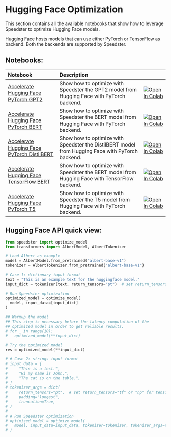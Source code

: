 # **Hugging Face Optimization**

This section contains all the available notebooks that show how to leverage Speedster to optimize Hugging Face models.

Hugging Face hosts models that can use either PyTorch or TensorFlow as backend. Both the backends are supported by Speedster.

## Notebooks:
| Notebook                                                                                                                                                                                                 | Description                                                                                      |                                                                                                                                                                                                                                                                |
|:---------------------------------------------------------------------------------------------------------------------------------------------------------------------------------------------------------|:-------------------------------------------------------------------------------------------------|:---------------------------------------------------------------------------------------------------------------------------------------------------------------------------------------------------------------------------------------------------------------|
| [Accelerate Hugging Face PyTorch GPT2](https://github.com/nebuly-ai/nebuly/blob/main/optimization/speedster/notebooks/huggingface/Accelerate_Hugging_Face_PyTorch_GPT2_with_Speedster.ipynb)             | Show how to optimize with Speedster the GPT2 model from Hugging Face with PyTorch backend.       | [![Open In Colab](https://colab.research.google.com/assets/colab-badge.svg)](https://colab.research.google.com/github/nebuly-ai/nebuly/blob/main/optimization/speedster/notebooks/huggingface/Accelerate_Hugging_Face_PyTorch_GPT2_with_Speedster.ipynb)       |
| [Accelerate Hugging Face PyTorch BERT](https://github.com/nebuly-ai/nebuly/blob/main/optimization/speedster/notebooks/huggingface/Accelerate_Hugging_Face_PyTorch_BERT_with_Speedster.ipynb)             | Show how to optimize with Speedster the BERT model from Hugging Face with PyTorch backend.       | [![Open In Colab](https://colab.research.google.com/assets/colab-badge.svg)](https://colab.research.google.com/github/nebuly-ai/nebuly/blob/main/optimization/speedster/notebooks/huggingface/Accelerate_Hugging_Face_PyTorch_BERT_with_Speedster.ipynb)       |
| [Accelerate Hugging Face PyTorch DistilBERT](https://github.com/nebuly-ai/nebuly/blob/main/optimization/speedster/notebooks/huggingface/Accelerate_Hugging_Face_PyTorch_DistilBERT_with_Speedster.ipynb) | Show how to optimize with Speedster the DistilBERT model from Hugging Face with PyTorch backend. | [![Open In Colab](https://colab.research.google.com/assets/colab-badge.svg)](https://colab.research.google.com/github/nebuly-ai/nebuly/blob/main/optimization/speedster/notebooks/huggingface/Accelerate_Hugging_Face_PyTorch_DistilBERT_with_Speedster.ipynb) |                                                            |
| [Accelerate Hugging Face TensorFlow BERT](https://github.com/nebuly-ai/nebuly/blob/main/optimization/speedster/notebooks/huggingface/Accelerate_Hugging_Face_TensorFlow_BERT_with_Speedster.ipynb)       | Show how to optimize with Speedster the BERT model from Hugging Face with TensorFlow backend.    | [![Open In Colab](https://colab.research.google.com/assets/colab-badge.svg)](https://colab.research.google.com/github/nebuly-ai/nebuly/blob/main/optimization/speedster/notebooks/huggingface/Accelerate_Hugging_Face_TensorFlow_BERT_with_Speedster.ipynb)    |
| [Accelerate Hugging Face PyTorch T5](https://github.com/nebuly-ai/nebuly/blob/main/optimization/speedster/notebooks/huggingface/Accelerate_Hugging_Face_PyTorch_T5_with_Speedster.ipynb)                 | Show how to optimize with Speedster the T5 model from Hugging Face with PyTorch backend.         | [![Open In Colab](https://colab.research.google.com/assets/colab-badge.svg)](https://colab.research.google.com/github/nebuly-ai/nebuly/blob/main/optimization/speedster/notebooks/huggingface/Accelerate_Hugging_Face_PyTorch_T5_with_Speedster.ipynb)         |

## Hugging Face API quick view:

``` python
from speedster import optimize_model
from transformers import AlbertModel, AlbertTokenizer

# Load Albert as example
model = AlbertModel.from_pretrained("albert-base-v1")
tokenizer = AlbertTokenizer.from_pretrained("albert-base-v1")

# Case 1: dictionary input format
text = "This is an example text for the huggingface model."
input_dict = tokenizer(text, return_tensors="pt")  # set return_tensors="tf" or "np" for tensorflow models

# Run Speedster optimization
optimized_model = optimize_model(
  model, input_data=[input_dict]
)

## Warmup the model
## This step is necessary before the latency computation of the 
## optimized model in order to get reliable results.
# for _ in range(10):
#   optimized_model(**input_dict)

# Try the optimized model
res = optimized_model(**input_dict)

# # Case 2: strings input format
# input_data = [
#     "This is a test.",
#     "Hi my name is John.",
#     "The cat is on the table.",
# ]
# tokenizer_args = dict(
#     return_tensors="pt",  # set return_tensors="tf" or "np" for tensorflow models
#     padding="longest",
#     truncation=True,
# )
# 
# # Run Speedster optimization
# optimized_model = optimize_model(
#   model, input_data=input_data, tokenizer=tokenizer, tokenizer_args=tokenizer_args
# )
```
